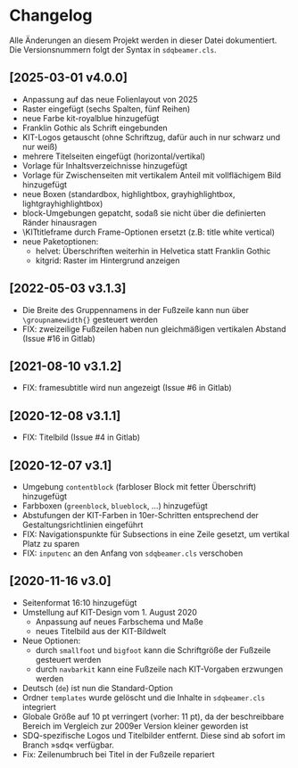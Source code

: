 # Changelog
Alle Änderungen an diesem Projekt werden in dieser Datei dokumentiert.
Die Versionsnummern folgt der Syntax in `sdqbeamer.cls`.

## [2025-03-01 v4.0.0]
- Anpassung auf das neue Folienlayout von 2025
- Raster eingefügt (sechs Spalten, fünf Reihen)
- neue Farbe kit-royalblue hinzugefügt
- Franklin Gothic als Schrift eingebunden
- KIT-Logos getauscht (ohne Schriftzug, dafür auch in nur schwarz und nur weiß)
- mehrere Titelseiten eingefügt (horizontal/vertikal)
- Vorlage für Inhaltsverzeichnisse hinzugefügt
- Vorlage für Zwischenseiten mit vertikalem Anteil mit vollflächigem Bild hinzugefügt
- neue Boxen (standardbox, highlightbox, grayhighlightbox, lightgrayhighlightbox)
- block-Umgebungen gepatcht, sodaß sie nicht über die definierten Ränder hinausragen
- \KITtitleframe durch Frame-Optionen ersetzt (z.B: title white vertical)
- neue Paketoptionen:
    - helvet: Überschriften weiterhin in Helvetica statt Franklin Gothic
    - kitgrid: Raster im Hintergrund anzeigen

## [2022-05-03 v3.1.3]
- Die Breite des Gruppennamens in der Fußzeile kann nun über `\groupnamewidth{}` gesteuert werden
- FIX: zweizeilige Fußzeilen haben nun gleichmäßigen vertikalen Abstand (Issue #16 in Gitlab)

## [2021-08-10 v3.1.2]
- FIX: framesubtitle wird nun angezeigt (Issue #6 in Gitlab)

## [2020-12-08 v3.1.1]
- FIX: Titelbild (Issue #4 in Gitlab)

## [2020-12-07 v3.1]
- Umgebung ``contentblock`` (farbloser Block mit fetter Überschrift) hinzugefügt
- Farbboxen (``greenblock``, ``blueblock``, …) hinzugefügt
- Abstufungen der KIT-Farben in 10er-Schritten entsprechend der Gestaltungsrichtlinien eingeführt
- FIX: Navigationspunkte für Subsections in eine Zeile gesetzt, um vertikal Platz zu sparen
- FIX: ``inputenc`` an den Anfang von ``sdqbeamer.cls`` verschoben

## [2020-11-16 v3.0]
- Seitenformat 16:10 hinzugefügt
- Umstellung auf KIT-Design vom 1. August 2020
    - Anpassung auf neues Farbschema und Maße
    - neues Titelbild aus der KIT-Bildwelt
- Neue Optionen:
    - durch `smallfoot` und `bigfoot` kann die Schriftgröße der Fußzeile gesteuert werden
    - durch `navbarkit` kann eine Fußzeile nach KIT-Vorgaben erzwungen werden
- Deutsch (`de`) ist nun die Standard-Option
- Ordner `templates` wurde gelöscht und die Inhalte in `sdqbeamer.cls` integriert
- Globale Größe auf 10 pt verringert (vorher: 11 pt), da der beschreibbare Bereich im Vergleich zur 2009er Version kleiner geworden ist
- SDQ-spezifische Logos und Titelbilder entfernt. Diese sind ab sofort im Branch »sdq« verfügbar.
- Fix: Zeilenumbruch bei Titel in der Fußzeile repariert